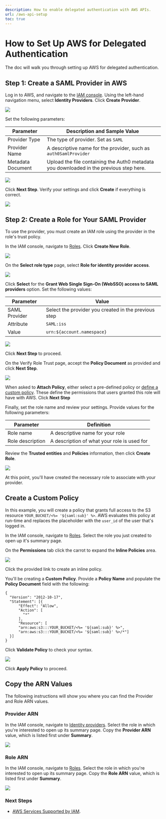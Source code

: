 ```yaml
---
description: How to enable delegated authentication with AWS APIs.
url: /aws-api-setup
toc: true
---
```

# How to Set Up AWS for Delegated Authentication

The doc will walk you through setting up AWS for delegated authentication.

## Step 1: Create a SAML Provider in AWS

Log in to AWS, and navigate to the [IAM console](https://console.aws.amazon.com/iam). Using the left-hand navigation menu, select **Identity Providers**. Click **Create Provider**. 

![](/media/articles/integrations/aws/create-provider.png)

Set the following parameters:

| Parameter | Description and Sample Value |
| - | - |
| Provider Type | The type of provider. Set as `SAML` |
| Provider Name | A descriptive name for the provider, such as `auth0SamlProvider` |
| Metadata Document | Upload the file containing the Auth0 metadata you downloaded in the previous step here. |

![](/media/articles/integrations/aws/aws-configure-provider.png)

Click **Next Step**. Verify your settings and click **Create** if everything is correct.

![](/media/articles/integrations/aws/create-provider-confirm.png)

## Step 2: Create a Role for Your SAML Provider

To use the provider, you must create an IAM role using the provider in the role's trust policy. 

In the IAM console, navigate to [Roles](https://console.aws.amazon.com/iam/home#/roles). Click **Create New Role**.

![](/media/articles/integrations/aws/iam-new-role.png)

On the **Select role type** page, select **Role for identity provider access**. 

![](/media/articles/integrations/aws/select-role-type.png)

Click **Select** for the **Grant Web Single Sign-On (WebSSO) access to SAML providers** option. Set the following values:

| Parameter | Value |
| - | - |
| SAML Provider | Select the provider you created in the previous step |
| Attribute | `SAML:iss` |
| Value | `urn:${account.namespace}` |

![](/media/articles/tutorials/aws/establish-trust.png)

Click **Next Step** to proceed.

On the Verify Role Trust page, accept the **Policy Document** as provided and click **Next Step**. 

![](/media/articles/tutorials/aws/verify-role-trust.png)

When asked to **Attach Policy**, either select a pre-defined policy or [define a custom policy](#create-a-custom-policy). These define the permissions that users granted this role will have with AWS. Click **Next Step**

Finally, set the role name and review your settings. Provide values for the following parameters:

| Parameter | Definition | 
| - | - |
| Role name | A descriptive name for your role |
| Role description | A description of what your role is used for |

Review the **Trusted entities** and **Policies** information, then click **Create Role**.

![](/media/articles/integrations/aws/iam-review-role.png)

At this point, you'll have created the necessary role to associate with your provider.

## Create a Custom Policy

In this example, you will create a policy that grants full access to the S3 resource `YOUR_BUCKET/<%= '${saml:sub}' %>`. AWS evaluates this policy at run-time and replaces the placeholder with the `user_id` of the user that's logged in.

In the IAM console, navigate to [Roles](https://console.aws.amazon.com/iam/home#/roles). Select the role you just created to open up it's summary page.

On the **Permissions** tab click the carrot to expand the **Inline Policies** area.

![](/media/articles/tutorials/aws/role-summary.png)

Click the provided link to create an inline policy.

You'll be creating a **Custom Policy**. Provide a **Policy Name** and populate the **Policy Document** field with the following:

```text
{
  "Version": "2012-10-17",
  "Statement": [{
      "Effect": "Allow",
      "Action": [
        "*"
      ],
      "Resource": [
      "arn:aws:s3:::YOUR_BUCKET/<%= '${saml:sub}' %>",
      "arn:aws:s3:::YOUR_BUCKET/<%= '${saml:sub}' %>/*"]
  }]
}
```

Click **Validate Policy** to check your syntax.

![](/media/articles/tutorials/aws/review-validate-policy.png)

Click **Apply Policy** to proceed.

## Copy the ARN Values

The following instructions will show you where you can find the Provider and Role ARN values.

### Provider ARN

In the IAM console, navigate to [Identity providers](https://console.aws.amazon.com/iam/home#/providers). Select the role in which you're interested to open up its summary page. Copy the **Provider ARN** value, which is listed first under **Summary**.

![](/media/articles/tutorials/aws/provider-summary.png)

### Role ARN

In the IAM console, navigate to [Roles](https://console.aws.amazon.com/iam/home#/roles). Select the role in which you're interested to open up its summary page. Copy the **Role ARN** value, which is listed first under **Summary**.

![](/media/articles/tutorials/aws/role-summary2.png)

### Next Steps

* [AWS Services Supported by IAM](http://docs.aws.amazon.com/IAM/latest/UserGuide/Using_SpecificProducts.html).
